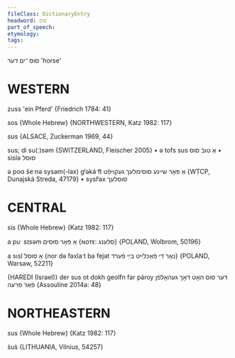 ```yaml
---
fileClass: DictionaryEntry
headword: סוס
part_of_speech: 
etymology: 
tags: 
---
```

סוס
־ים
דער
'horse'

WESTERN
========

zuss 'ein Pferd'  {Friedrich 1784: 41}

sos {Whole Hebrew} {NORTHWESTERN, Katz 1982: 117}

sʊs {ALSACE, Zuckerman 1969, 44}

sus; di su(ː)səm {SWITZERLAND, Fleischer 2005}
	•	ə tofs sus אַ טובֿ סוס
	•	sislə סוסל

ə poα šeˑnə sysəm(-lax) gʲəkáˑft אַ פּאָר שיינע סוסימלעך געקויפֿט {WTCP, Dunajská Streda, 47179}
	•	syslʲax סוסלעך

CENTRAL
========

sis {Whole Hebrew} {Katz 1982: 117}

a puˑ sɪsəm אַ פּאָר סוסים {ɴᴏᴛᴇ: סלענג} {POLAND, Wolbrom, 50196}

a sɩsl אַ סוסל {nor də faxlaˑt ba fejət נאָר די פֿאַכלײַט בײַ פֿערד} {POLAND, Warsaw, 52211}

{HAREDI (Israel)}
der sus ot dokh geolfn far pároy דער סוס האָט דאָך געהאָלפֿן פֿאַר פּרעה {Assouline 2014a: 48}

NORTHEASTERN
==============

sus {Whole Hebrew} {Katz 1982: 117}

s̀us̀ {LITHUANIA, Vilnius, 54257}
